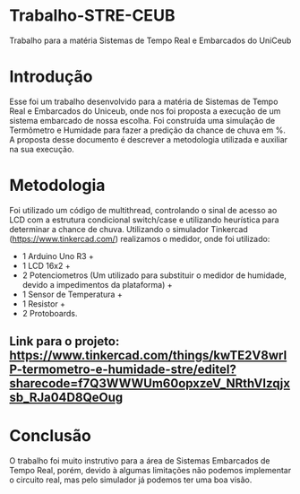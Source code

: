 # Trabalho-STRE-CEUB
Trabalho para a matéria Sistemas de Tempo Real e Embarcados do UniCeub

# Introdução

Esse foi um trabalho desenvolvido para a matéria de Sistemas de Tempo Real e Embarcados do Uniceub, onde nos foi proposta a execução de um sistema embarcado de nossa escolha.
Foi construída uma simulação de Termômetro e Humidade para fazer a predição da chance de chuva em %. A proposta desse documento é descrever a metodologia utilizada e auxiliar na sua execução.

# Metodologia

Foi utilizado um código de multithread, controlando o sinal de acesso ao LCD com a estrutura condicional switch/case e utilizando heurística para determinar a chance de chuva.
Utilizando o simulador Tinkercad (https://www.tinkercad.com/) realizamos o medidor, onde foi utilizado:

* 1 Arduino Uno R3 + 
* 1 LCD 16x2 + 
* 2 Potenciometros (Um utilizado para substituir o medidor de humidade, devido a impedimentos da plataforma) +
* 1 Sensor de Temperatura +
* 1 Resistor +
* 2 Protoboards.

## Link para o projeto: https://www.tinkercad.com/things/kwTE2V8wrlP-termometro-e-humidade-stre/editel?sharecode=f7Q3WWWUm60opxzeV_NRthVIzqjxsb_RJa04D8QeOug

# Conclusão

O trabalho foi muito instrutivo para a área de Sistemas Embarcados de Tempo Real, porém, devido à algumas limitações não podemos implementar o circuito real, mas pelo simulador já podemos ter uma boa visão.
